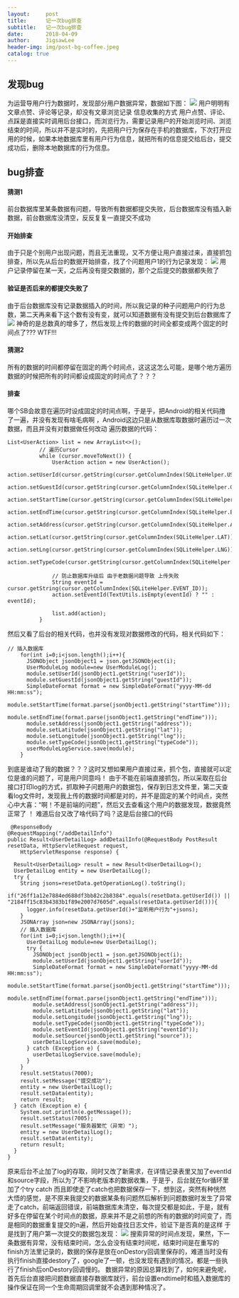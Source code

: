 ```yaml
---
layout:     post
title:      记一次bug排查
subtitle:   记一次bug排查
date:       2018-04-09
author:     JigsawLee
header-img: img/post-bg-coffee.jpeg
catalog: true
---
```


## 发现bug
  为运营导用户行为数据时，发现部分用户数据异常，数据如下图：
  ![](/img/bug.png)
  用户明明有文章点赞、评论等记录，却没有文章浏览记录
  信息收集的方式
  用户点赞、评论、点踩是直接实时调用后台接口，而浏览行为，需要记录用户的开始浏览时间、浏览结束的时间，所以并不是实时的，先把用户行为保存在手机的数据库，下次打开应用的时候，如果本地数据库里有用户行为信息，就把所有的信息提交给后台，提交成功后，删除本地数据库的行为信息。
## bug排查
  #### 猜测1
  前台数据库里某条数据有问题，导致所有数据都提交失败，后台数据库没有插入新数据，前台数据库没清空，反反复复一直提交不成功
  #### 开始排查
  由于只是个别用户出现问题，而且无法重现，又不方便让用户直接过来，直接抓包排查，所以先从后台的数据开始排查，找了个问题用户1的行为记录发现：
  ![](/img/bug_1.png)
  用户记录停留在某一天，之后再没有提交数据的，那个之后提交的数据都失败了
  #### 验证是否后来的都提交失败了
  由于后台数据库没有记录数据插入的时间，所以我记录的种子问题用户的行为总数，第二天再来看下这个数有没有变，就可以知道数据有没有提交到后台数据库了
  ![](/img/bug_2.png)
  神奇的是总数真的增多了，然后发现上传的数据的时间全都变成两个固定的时间点了??? WTF!!!
  #### 猜测2
  所有的数据的时间都停留在固定的两个时间点，这这这怎么可能，是哪个地方遍历数据的时候把所有的时间都设成固定的时间点了？？？
  #### 排查
  哪个SB会故意在遍历时设成固定的时间点啊，于是乎，把Android的相关代码撸了一遍，并没有发现有啥毛病啊 ，Android这边只是从数据库取数据时遍历过一次数据，而且并没有对数据做任何改动
  遍历数据的代码：
  ```
  List<UserAction> list = new ArrayList<>();
            // 遍历Cursor
            while (cursor.moveToNext()) {
                UserAction action = new UserAction();
                action.setUserId(cursor.getString(cursor.getColumnIndex(SQLiteHelper.USER_ID)));
                action.setGuestId(cursor.getString(cursor.getColumnIndex(SQLiteHelper.GUEST_ID)));
                action.setStartTime(cursor.getString(cursor.getColumnIndex(SQLiteHelper.START_TIME)));
                action.setEndTime(cursor.getString(cursor.getColumnIndex(SQLiteHelper.END_TIME)));
                action.setAddress(cursor.getString(cursor.getColumnIndex(SQLiteHelper.ADDRESS)));
                action.setLat(cursor.getString(cursor.getColumnIndex(SQLiteHelper.LAT)));
                action.setLng(cursor.getString(cursor.getColumnIndex(SQLiteHelper.LNG)));
                action.setTypeCode(cursor.getString(cursor.getColumnIndex(SQLiteHelper.TYPE_CODE)));

                // 防止数据库升级后 由于老数据问题导致 上传失败
                String eventId = cursor.getString(cursor.getColumnIndex(SQLiteHelper.EVENT_ID));
                action.setEventId(TextUtils.isEmpty(eventId) ? "" : eventId);

                list.add(action);
            }
  ```
  然后又看了后台的相关代码，也并没有发现对数据修改的代码，相关代码如下：
  ```
  // 插入数据库
      for(int i=0;i<json.length();i++){
        JSONObject jsonObject1 = json.getJSONObject(i);
        UserModuleLog module=new UserModuleLog();
        module.setUserId(jsonObject1.getString("userId"));
        module.setGuestId(jsonObject1.getString("guestId"));
        SimpleDateFormat format = new SimpleDateFormat("yyyy-MM-dd HH:mm:ss");
        module.setStartTime(format.parse(jsonObject1.getString("startTime")));
        module.setEndTime(format.parse(jsonObject1.getString("endTime")));
        module.setAddress(jsonObject1.getString("address"));
        module.setLatitude(jsonObject1.getString("lat"));
        module.setLongitude(jsonObject1.getString("lng"));
        module.setTypeCode(jsonObject1.getString("typeCode"));
        userModuleLogService.save(module);
      }
  ```
  到底是谁动了我的数据？？？这时又想如果用户直接过来，抓个包，直接就可以定位是谁的问题了，可是用户同意吗！
  由于不能在前端直接抓包，所以采取在后台接口打印log的方式，抓取种子问题用户的数据包，保存到日志文件里，第二天查看log文件时，发现我上传的数据时间都是对的，并不是固定的某个时间点，突然心中大喜：“啊！不是前端的问题”，然后又去查看这个用户的数据发现，数据竟然正常了
  ！[](/img/bug_3.png)
  难道后台又改了啥代码了吗？这是后台接口的代码
  ```
   @ResponseBody
  @RequestMapping("/addDetailInfo")
  public Result<UserDetailLog> addDetailInfo(@RequestBody PostResult resetData, HttpServletRequest request,
      HttpServletResponse response) {

    Result<UserDetailLog> result = new Result<UserDetailLog>();
    UserDetailLog entity = new UserDetailLog();
    try {      
      String jsons=resetData.getOperationLog().toString();
      if("26ff1a12e7884ed688df3bb82c2b8384".equals(resetData.getUserId()) || "2184ff15c83b4383b1f89e2007d7605d".equals(resetData.getUserId())){
        logger.info(resetData.getUserId()+"监听用户行为"+jsons);
      }
      JSONArray json=new JSONArray(jsons);  
      // 插入数据库
      for(int i=0;i<json.length();i++){ 
        UserDetailLog module=new UserDetailLog();
        try {
          JSONObject jsonObject1 = json.getJSONObject(i);         
          module.setUserId(jsonObject1.getString("userId"));
          SimpleDateFormat format = new SimpleDateFormat("yyyy-MM-dd HH:mm:ss");
          module.setStartTime(format.parse(jsonObject1.getString("startTime")));
          module.setEndTime(format.parse(jsonObject1.getString("endTime")));
          module.setAddress(jsonObject1.getString("address"));
          module.setLatitude(jsonObject1.getString("lat"));
          module.setLongitude(jsonObject1.getString("lng"));
          module.setTypeCode(jsonObject1.getString("typeCode"));
          module.setEventId(jsonObject1.getString("eventId"));
          module.setSource(jsonObject1.getString("source"));
          userDetailLogService.save(module);
        } catch (Exception e) {
          userDetailLogService.save(module);
        }
      }     
      result.setStatus(7000);
      result.setMessage("提交成功");
      entity = new UserDetailLog();
      result.setData(entity);
      return result;
    } catch (Exception e) { 
      System.out.println(e.getMessage());
      result.setStatus(7005);
      result.setMessage("服务器繁忙（异常）");
      entity = new UserDetailLog();
      result.setData(entity);
      return result;
    }
  }
  ```
  原来后台不止加了log的存取，同时又改了新需求，在详情记录表里又加了eventId和source字段，所以为了不影响老版本的数据收集，于是乎，后台就在for循环里加了个try catch 而且即使走了catch也把数据保存一下，想到这，突然有种恍然大悟的感觉，是不原来我提交的数据某条有问题然后解析到问题数据时发生了异常走了catch，前端返回错误，前端数据库未清空，每次提交都是如此，于是，就有好多在停留在某个时间点的数据，原来并不是之前想的所有的数据的时间变了，而是相同的数据重复提交的n遍，然后开始查找日志文件，验证下是否真的是这样
  于是找到了用户第一次提交的数据包发现：
  ![](/img/bug_4.png)
  搜索异常的时间点发现，果然，下一条数据有异常，没有结束时间，怎么会没有结束时间呢，结束时间是在重写的finish方法里记录的，数据的保存是放在onDestory回调里保存的，难道当时没有执行finish直接destory了，google了一顿，也没发现有遇到的情况，都是一些执行了finish后onDestory回调慢的。
  数据异常的原因总算找到了，如何来避免呢，首先后台直接把问题数据直接存数据库就行，前台设置endtime时和插入数据库的操作保证在同一个生命周期回调里就不会遇到那种情况了。

